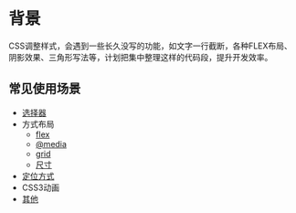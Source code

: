 # 背景
CSS调整样式，会遇到一些长久没写的功能，如文字一行截断，各种FLEX布局、阴影效果、三角形写法等，计划把集中整理这样的代码段，提升开发效率。

## 常见使用场景
- [选择器](./html/selectors.html)
- 方式布局
    - [flex](./html/flex.html)
    - [@media](./@media.html)
    - [grid](./grid.html)
    - [尺寸](./measurement.html)
- [定位方式](./position.html)
- CSS3动画
- [其他](./flex.html)

